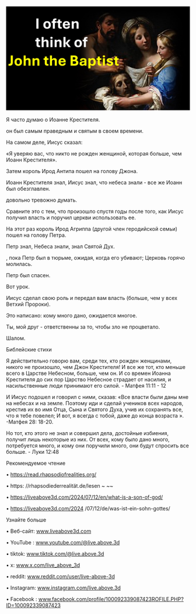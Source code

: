 ![Video cover image](../cover.jpg)

Я часто думаю о Иоанне Крестителя.

он был самым праведным и святым в своем времени.

На самом деле, Иисус сказал:

«Я уверяю вас, что никто не рожден женщиной, которая больше, чем Иоанн Крестителя».

Затем король Ирод Антипа пошел на голову Джона.

Иоанн Крестителя знал, Иисус знал, что небеса знали - все же Иоанн был обезглавлен.

довольно тревожно думать.

Сравните это с тем, что произошло спустя годы после того, как Иисус получил власть и поручил церкви использовать ее.

На этот раз король Ирод Агриппа (другой член геродийской семьи) пошел на голову Петра.

Петр знал, Небеса знали, знал Святой Дух.

, пока Петр был в тюрьме, ожидая, когда его убивают; Церковь горячо молилась.

Петр был спасен.

Вот урок.

Иисус сделал свою роль и передал вам власть (больше, чем у всех Ветхий Пророки).

Это написано: кому много дано, ожидается многое.

Ты, мой друг - ответственны за то, чтобы зло не процветало.

Шалом.

Библейские стихи

Я действительно говорю вам, среди тех, кто рожден женщинами, никого не произошло, чем Джон Крестителя! И все же тот, кто меньше всего в Царстве Небесном, больше, чем он. И со времен Иоанна Крестителя до сих пор Царство Небесное страдает от насилия, и насильственные люди принимают его силой. - Матфея 11:11 - 12

И Иисус подошел и говорил с ними, сказав: «Все власти были даны мне на небесах и на земле. Поэтому иди и сделай учеников всех народов, крестив их во имя Отца, Сына и Святого Духа, учив их сохранять все, что я тебе повелел; И вот, я всегда с тобой, даже до конца возраста ». -Матфея 28: 18-20.

Но тот, кто этого не знал и совершил дела, достойные избиения, получит лишь некоторые из них. От всех, кому было дано много, потребуется много, и кому они поручили много, они будут спросить все больше. - Луки 12:48

Рекомендуемое чтение

• https://read.rhapsodiofrealities.org/

• https: //rhapsodiederrealität.de/lesen ~ ~~

• https://liveabove3d.com/2024/07/12/en/what-is-a-son-of-god/

• https://liveabove3d.com/2024 /07/12/de/was-ist-ein-sohn-gottes/

Узнайте больше

• Веб-сайт: www.liveabove3d.com

• YouTube : www.youtube.com/@live.above.3d

• tiktok: www.tiktok.com/@live.above.3d

• x: www.x.com/live_above_3d

• reddit: www.reddit.com/user/live-above-3d

• Instagram: www.instagram.com/live.above.3d

• Facebook : www.facebook.com/profile/100092339087423ROFILE.PHP?ID=100092339087423